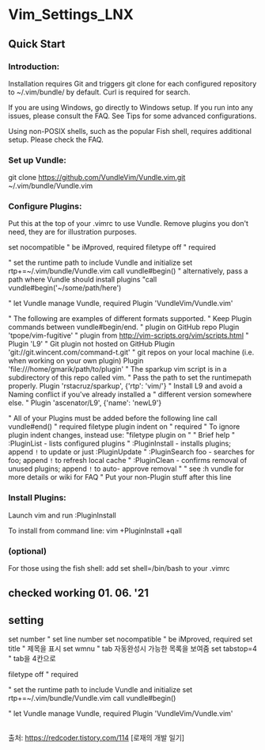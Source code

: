 # Vim_Settings_LNX

## Quick Start

### Introduction:

Installation requires Git and triggers git clone for each configured repository to ~/.vim/bundle/ by default. Curl is required for search.

If you are using Windows, go directly to Windows setup. If you run into any issues, please consult the FAQ. See Tips for some advanced configurations.

Using non-POSIX shells, such as the popular Fish shell, requires additional setup. Please check the FAQ.

### Set up Vundle:

  git clone https://github.com/VundleVim/Vundle.vim.git ~/.vim/bundle/Vundle.vim

### Configure Plugins:

Put this at the top of your .vimrc to use Vundle. Remove plugins you don't need, they are for illustration purposes.

  set nocompatible              " be iMproved, required
  filetype off                  " required

  " set the runtime path to include Vundle and initialize
  set rtp+=~/.vim/bundle/Vundle.vim
  call vundle#begin()
  " alternatively, pass a path where Vundle should install plugins
  "call vundle#begin('~/some/path/here')
  
  "  let Vundle manage Vundle, required
  Plugin 'VundleVim/Vundle.vim'

  " The following are examples of different formats supported.
  " Keep Plugin commands between vundle#begin/end.
  " plugin on GitHub repo
  Plugin 'tpope/vim-fugitive'
  " plugin from http://vim-scripts.org/vim/scripts.html
  " Plugin 'L9'
  " Git plugin not hosted on GitHub
  Plugin 'git://git.wincent.com/command-t.git'
  " git repos on your local machine (i.e. when working on your own plugin)
  Plugin 'file:///home/gmarik/path/to/plugin'
  " The sparkup vim script is in a subdirectory of this repo called vim.
  " Pass the path to set the runtimepath properly.
  Plugin 'rstacruz/sparkup', {'rtp': 'vim/'}
  " Install L9 and avoid a Naming conflict if you've already installed a
  " different version somewhere else.
  " Plugin 'ascenator/L9', {'name': 'newL9'}

  " All of your Plugins must be added before the following line
  call vundle#end()            " required
  filetype plugin indent on    " required
  " To ignore plugin indent changes, instead use:
  "filetype plugin on
  "
  " Brief help
  " :PluginList       - lists configured plugins
  " :PluginInstall    - installs plugins; append `!` to update or just :PluginUpdate
  " :PluginSearch foo - searches for foo; append `!` to refresh local cache
  " :PluginClean      - confirms removal of unused plugins; append `!` to auto-     approve removal
  "
  " see :h vundle for more details or wiki for FAQ
  " Put your non-Plugin stuff after this line

### Install Plugins:

Launch vim and run :PluginInstall

To install from command line: vim +PluginInstall +qall

### (optional) 
For those using the fish shell: add set shell=/bin/bash to your .vimrc

## checked working 01. 06. '21

## setting 

  set number " set line number
  set nocompatible " be iMproved, required
  set title " 제목을 표시
  set wmnu " tab 자동완성시 가능한 목록을 보여줌
  set tabstop=4 " tab을 4칸으로

  filetype off " required

  " set the runtime path to include Vundle and initialize
  set rtp+=~/.vim/bundle/Vundle.vim
  call vundle#begin()

  " let Vundle manage Vundle, required
  Plugin 'VundleVim/Vundle.vim'

## 
출처: https://redcoder.tistory.com/114 [로재의 개발 일기]
